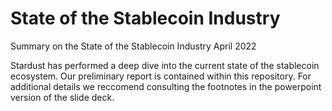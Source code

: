 # State of the Stablecoin Industry
Summary on the State of the Stablecoin Industry April 2022

Stardust has performed a deep dive into the current state of the stablecoin ecosystem. Our preliminary report is contained within this repository. For additional details we reccomend consulting the footnotes in the powerpoint version of the slide deck.
